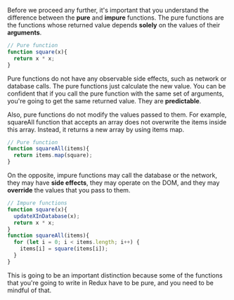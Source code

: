 Before we proceed any further, it's important that you understand the difference between the **pure** and **impure** functions. The pure functions are the functions whose returned value depends **solely** on the values of their **arguments**.

``` javascript
// Pure function
function square(x){
  return x * x;
}
```

Pure functions do not have any observable side effects, such as network or database calls. The pure functions just calculate the new value. You can be confident that if you call the pure function with the same set of arguments, you're going to get the same returned value. They are **predictable**.

Also, pure functions do not modify the values passed to them. For example, squareAll function that accepts an array does not overwrite the items inside this array. Instead, it returns a new array by using items map.

``` javascript
// Pure function
function squareAll(items){
  return items.map(square);
}
```

On the opposite, impure functions may call the database or the network, they may have **side effects**, they may operate on the DOM, and they may **override** the values that you pass to them.

``` javascript
// Impure functions
function square(x){
  updateXInDatabase(x);
  return x * x;
}
function squareAll(items){
  for (let i = 0; i < items.length; i++) {
    items[i] = square(items[i]);
  }
}
```

This is going to be an important distinction because some of the functions that you're going to write in Redux have to be pure, and you need to be mindful of that.
